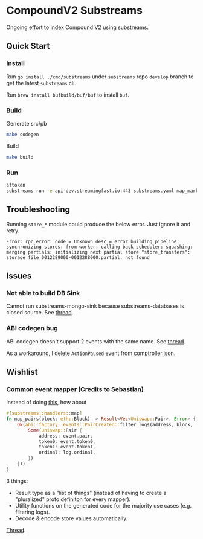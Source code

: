 # CompoundV2 Substreams

Ongoing effort to index Compound V2 using substreams.

## Quick Start

### Install

Run `go install ./cmd/substreams` under `substreams` repo `develop` branch to get the latest `substreams` cli.

Run `brew install bufbuild/buf/buf` to install `buf`.

### Build

Generate src/pb

```bash
make codegen
```

Build

```bash
make build
```

### Run

```bash
sftoken
substreams run -e api-dev.streamingfast.io:443 substreams.yaml map_market_listed,store_token --start-block 7710778 --stop-block +10
```

## Troubleshooting

Running `store_*` module could produce the below error. Just ignore it and retry.

```
Error: rpc error: code = Unknown desc = error building pipeline: synchronizing stores: from worker: calling back scheduler: squashing: merging partials: initializing next partial store "store_transfers": storage file 0012289000-0012288000.partial: not found
```

## Issues

### Not able to build DB Sink

Cannot run substreams-mongo-sink because substreams-databases is closed source. See [thread](https://0xbe1.slack.com/archives/D03KYSQU093/p1655860646395009).

### ABI codegen bug

ABI codegen doesn't support 2 events with the same name. See [thread](https://0xbe1.slack.com/archives/C03B2US85J4/p1655883975882059).

As a workaround, I delete `ActionPaused` event from comptroller.json.

## Wishlist

### Common event mapper (Credits to Sebastian)

Instead of doing [this](https://github.com/streamingfast/substreams-template/blob/2cd9e4dcfaf6ff2ab2ca76a59b114f2ccb2a5b2e/src/lib.rs#L15), how about

```rust
#[substreams::handlers::map]
fn map_pairs(block: eth::Block) -> Result<Vec<Uniswap::Pair>, Error> {
    Ok(abi::factory::events::PairCreated::filter_logs(address, block, |event, log| {
        Some(uniswap::Pair {
            address: event.pair,
            token0: event.token0,
            token1: event.token1,
            ordinal: log.ordinal,
        })
    }))
}
```

3 things:
- Result type as a "list of things" (instead of having to create a "pluralized" proto definiton for every mapper).
- Utility functions on the generated code for the majority use cases (e.g. filtering logs).
- Decode & encode store values automatically.

[Thread](https://0xbe1.slack.com/archives/C03B2US85J4/p1655885793387659).
